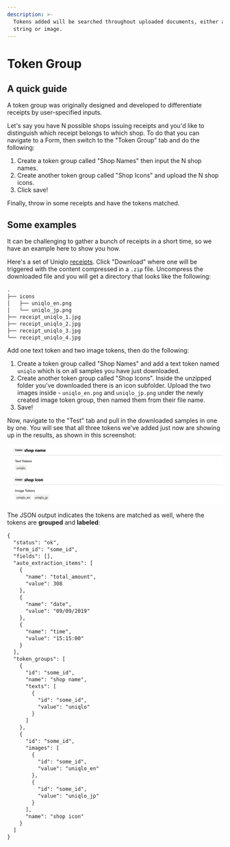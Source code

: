 ```yaml
---
description: >-
  Tokens added will be searched throughout uploaded documents, either as a text
  string or image.
---
```


# Token Group

## A quick guide

A token group was originally designed and developed to differentiate receipts by user-specified inputs.

Let's say you have N possible shops issuing receipts and you'd like to distinguish which receipt belongs to which shop. To do that you can navigate to a Form, then switch to the "Token Group" tab and do the following:

1. Create a token group called "Shop Names" then input the N shop names.
2. Create another token group called "Shop Icons" and upload the N shop icons.
3. Click save!

Finally, throw in some receipts and have the tokens matched.

## Some examples

It can be challenging to gather a bunch of receipts in a short time, so we have an example here to show you how.

Here's a set of Uniqlo [receipts](https://drive.google.com/drive/folders/1Aoo5IP-26rhZztlx3w710GtP2ctXIA42?usp=sharing). Click "Download" where one will be triggered with the content compressed in a `.zip` file. Uncompress the downloaded file and you will get a directory that looks like the following:

```text
.
├── icons
│   ├── uniqlo_en.png
│   └── uniqlo_jp.png
├── receipt_uniqlo_1.jpg
├── receipt_uniqlo_2.jpg
├── receipt_uniqlo_3.jpg
└── receipt_uniqlo_4.jpg
```

Add one text token and two image tokens, then do the following:

1. Create a token group called "Shop Names" and add a text token named `uniqlo` which is on all samples you have just downloaded.
2. Create another token group called "Shop Icons". Inside the unzipped folder you've downloaded there is an icon subfolder. Upload the two images inside - `uniqlo_en.png` and `uniqlo_jp.png` under the newly created image token group, then named them from their file name.
3. Save!

Now, navigate to the "Test" tab and pull in the downloaded samples in one by one. You will see that all three tokens we've added just now are showing up in the results, as shown in this screenshot:

![](../.gitbook/assets/screenshot-2020-09-15-at-5.42.38-pm.png)

The JSON output indicates the tokens are matched as well, where the tokens are **grouped** and **labeled**:

```text
{
  "status": "ok",
  "form_id": "some_id",
  "fields": [],
  "auto_extraction_items": [
    {
      "name": "total_amount",
      "value": 308
    },
    {
      "name": "date",
      "value": "09/09/2019"
    },
    {
      "name": "time",
      "value": "15:15:00"
    }
  ],
  "token_groups": [
    {
      "id": "some_id",
      "name": "shop name",
      "texts": [
        {
          "id": "some_id",
          "value": "uniqlo"
        }
      ]
    },
    {
      "id": "some_id",
      "images": [
        {
          "id": "some_id",
          "value": "uniqlo_en"
        },
        {
          "id": "some_id",
          "value": "uniqlo_jp"
        }
      ],
      "name": "shop icon"
    }
  ]
}
```


